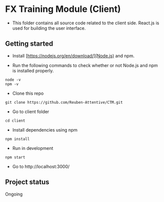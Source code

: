 # FX Training Module (Client)

- This folder contains all source code related to the client side. React.js is used for building the user interface.

## Getting started

- Install [https://nodejs.org/en/download/](Node.js) and npm. 

- Run the following commands to check whether or not Node.js and npm is installed properly.
```
node -v
npm -v
```

- Clone this repo
```
git clone https://github.com/Reuben-Attentive/CTM.git
```

- Go to client folder
```
cd client
```

- Install dependencies using npm
```
npm install
```

- Run in development
```
npm start
```

- Go to http://localhost:3000/


## Project status
Ongoing
